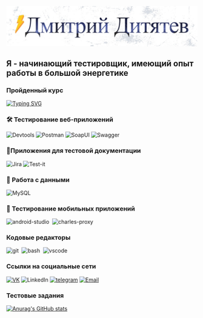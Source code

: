 ![Header](https://github.com/Test-Dmitry/Test-Dmitry/blob/main/assets/-07-04-2025.jpg)

## Я - начинающий тестировщик, имеющий опыт работы в большой энергетике 

### Пройденный курс
[![Typing SVG](https://readme-typing-svg.herokuapp.com?font=Fira+Code&pause=1000&width=435&lines=%D0%A1%D1%81%D1%8B%D0%BB%D0%BA%D0%B0+%D0%BD%D0%B0+%D0%BA%D1%83%D1%80%D1%81%D1%8B)](https://stepik.org/course/171826/syllabus)

### 🛠 Тестирование веб-приложений
![Devtools](https://shields.fly.dev/badge/-Devtools-129?style=for-the-badge)
![Postman](https://shields.fly.dev/badge/-Postman-CCFF66?style=for-the-badge&logo=postman)
![SoapUI](https://shields.fly.dev/badge/-SOAPUI-FFFF66?style=for-the-badge&logo=)
![Swagger](https://shields.fly.dev/badge/-Swagger-cc3300?style=for-the-badge&logo=Swagger)

### 📁Приложения для тестовой документации
![Jira](https://shields.fly.dev/badge/-Jira-003399?style=for-the-badge&logo=jira)
![Test-it](https://shields.fly.dev/badge/-TestIt-130?style=for-the-badge&logo=test-it)

### 💾 Работа с данными
![MySQL](https://shields.fly.dev/badge/-MYSQL-66FFFF?style=for-the-badge&logo=mysql)

### 📱 Тестирование мобильных приложений
<div>
  <img src="https://cdn.jsdelivr.net/gh/devicons/devicon/icons/androidstudio/androidstudio-original.svg" title="android-studio" alt="android-studio" width="40" height="40"/>&nbsp
  <img src="https://cdn.icon-icons.com/icons2/3053/PNG/512/charles_proxy_macos_bigsur_icon_190302.png" title="charles-proxy" alt="charles-proxy" width="40" height="40"/>&nbsp
</div>

### Кодовые редакторы
<div>
  <img src="https://cdn.jsdelivr.net/gh/devicons/devicon/icons/git/git-original.svg" title="git" alt="git" width="40" height="40"/>&nbsp
  <img src="https://upload.wikimedia.org/wikipedia/commons/thumb/4/4b/Bash_Logo_Colored.svg/1024px-Bash_Logo_Colored.svg.png?20180723054350" title="bash" alt="bash" width="40" height="40"/>&nbsp
  <img src="https://cdn.jsdelivr.net/gh/devicons/devicon/icons/vscode/vscode-original.svg" title="vscode" alt="vscode" width="40" height="40"/>&nbsp
  </div>

### Ссылки на социальные сети
[![VK](https://shields.fly.dev/badge/-VK-090909?style=for-the-badge&logo=VK)](https://vk.com/id71696038)
![LinkedIn](https://shields.fly.dev/badge/-LinkedIN-090909?style=for-the-badge&logo=LinkedIN)
[![telegram](https://shields.fly.dev/badge/-Tg-090909?style=for-the-badge&logo=telegram)](https://t.me/Fisher060996)
[![Email](https://shields.fly.dev/badge/-Email-090909?style=for-the-badge&)](mailto:dditiatiev@mail.ru)

### Тестовые задания


[![Anurag's GitHub stats](https://github-readme-stats.vercel.app/api?username=Test-Dmitry&show_icons=true&theme=dracula)](https://github.com/anuraghazra/github-readme-stats)